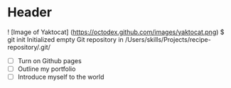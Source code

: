 # Header 
! [Image of Yaktocat] (https://octodex.github.com/images/yaktocat.png)
$ git init
Initialized empty Git repository in /Users/skills/Projects/recipe-repository/.git/
- [ ] Turn on Github pages
- [ ] Outline my portfolio
- [ ] Introduce myself to the world

